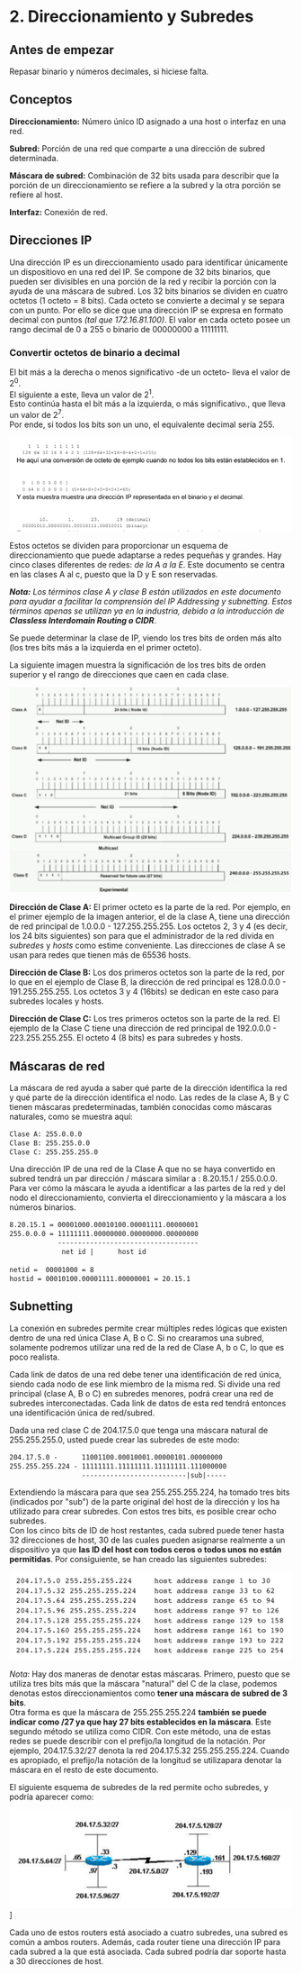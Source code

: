 # 2. Direccionamiento y Subredes

## Antes de empezar

Repasar binario y números decimales, si hiciese falta.

## Conceptos

**Direccionamiento:** Número único ID asignado a una host o interfaz en una red.

**Subred:** Porción de una red que comparte a una dirección de subred determinada.

**Máscara de subred:** Combinación de 32 bits usada para describir que la porción de un direccionamiento se refiere a la subred y la otra porción se refiere al host.

**Interfaz:** Conexión de red.

## Direcciones IP

Una dirección IP es un direccionamiento usado para identificar únicamente un dispositiovo en una red del IP. Se compone de 32 bits binarios, que pueden ser divisibles en una porción de la red y recibir la porción con la ayuda de una máscara de subred. Los 32 bits binarios se dividen en cuatro octetos (1 octeto = 8 bits). Cada octeto se convierte a decimal y se separa con un punto. Por ello se dice que una dirección IP se expresa en formato decimal con puntos _(tal que 172.16.81.100)_. El valor en cada octeto posee un rango decimal de 0 a 255 o binario de 00000000 a 11111111.

### Convertir octetos de binario a decimal

El bit más a la derecha o menos significativo -de un octeto- lleva el valor de 2<sup>0</sup>.  
El siguiente a este, lleva un valor de 2<sup>1</sup>.  
Esto continúa hasta el bit más a la izquierda, o más significativo., que lleva un valor de 2<sup>7</sup>.  
Por ende, si todos los bits son un uno, el equivalente decimal sería 255.

![ips](./../../img/ip1.png)

Estos octetos se dividen para proporcionar un esquema de direccionamiento que puede adaptarse a redes pequeñas y grandes. Hay cinco clases diferentes de redes: _de la A a la E_. Este documento se centra en las clases A al c, puesto que la D y E son reservadas.

_**Nota:** Los términos clase A y clase B están utilizados en este documento para ayudar a facilitar la comprensión del IP Addressing y subnetting. Estos términos apenas se utilizan ya en la industria, debido a la introducción de **Classless Interdomain Routing o CIDR**_.

Se puede determinar la clase de IP, viendo los tres bits de orden más alto (los tres bits más a la izquierda en el primer octeto).

La siguiente imagen muestra la significación de los tres bits de orden superior y el rango de direcciones que caen en cada clase.

![ips2](./../../img/ip2.png)

**Dirección de Clase A:** El primer octeto es la parte de la red. Por ejemplo, en el primer ejemplo de la imagen anterior, el de la clase A, tiene una dirección de red principal de 1.0.0.0 - 127.255.255.255. Los octetos 2, 3 y 4 (es decir, los 24 bits siguientes) son para que el administrador de la red divida en _subredes_ y _hosts_ como estime conveniente. Las direcciones de clase A se usan para redes que tienen más de 65536 hosts.

**Dirección de Clase B:** Los dos primeros octetos son la parte de la red, por lo que en el ejemplo de Clase B, la dirección de red principal es 128.0.0.0 - 191.255.255.255. Los octetos 3 y 4 (16bits) se dedican en este caso para subredes locales y hosts.

**Dirección de Clase C:** Los tres primeros octetos son la parte de la red. El ejemplo de la Clase C tiene una dirección de red principal de 192.0.0.0 - 223.255.255.255. El octeto 4 (8 bits) es para subredes y hosts.

## Máscaras de red

La máscara de red ayuda a saber qué parte de la dirección identifica la red y qué parte de la dirección identifica el nodo. Las redes de la clase A, B y C tienen máscaras predeterminadas, también conocidas como máscaras naturales, como se muestra aquí:

```terminal
Clase A: 255.0.0.0
Clase B: 255.255.0.0
Clase C: 255.255.255.0
```

Una dirección IP de una red de la Clase A que no se haya convertido en subred tendrá un par dirección / máscara similar a : 8.20.15.1 / 255.0.0.0. Para ver cómo la máscara le ayuda a identificar a las partes de la red y del nodo el direccionamiento, convierta el direccionamiento y la máscara a los números binarios.

```terminal
8.20.15.1 = 00001000.00010100.00001111.00000001
255.0.0.0 = 11111111.00000000.00000000.00000000
            -----------------------------------
             net id |      host id

netid =  00001000 = 8
hostid = 00010100.00001111.00000001 = 20.15.1
```

## Subnetting

La conexión en subredes permite crear múltiples redes lógicas que existen dentro de una red única Clase A, B o C. Si no crearamos una subred, solamente podremos utilizar una red de la red de Clase A, b o C, lo que es poco realista.

Cada link de datos de una red debe tener una identificación de red única, siendo cada nodo de ese link miembro de la misma red. Si divide una red principal (clase A, B o C) en subredes menores, podrá crear una red de subredes interconectadas. Cada link de datos de esta red tendrá entonces una identificación única de red/subred.

Dada una red clase C de 204.17.5.0 que tenga una máscara natural de 255.255.255.0, usted puede crear las subredes de este modo:

```terminal
204.17.5.0 -      11001100.00010001.00000101.00000000
255.255.255.224 - 11111111.11111111.11111111.111000000
                  --------------------------|sub|-----
```

Extendiendo la máscara para que sea 255.255.255.224, ha tomado tres bits (indicados por "sub") de la parte original del host de la dirección y los ha utilizado para crear subredes. Con estos tres bits, es posible crear ocho subredes.  
Con los cinco bits de ID de host restantes, cada subred puede tener hasta 32 direcciones de host, 30 de las cuales pueden asignarse realmente a un dispositivo ya que **las ID del host con todos ceros o todos unos no están permitidas**. Por consiguiente, se han creado las siguientes subredes:

![ip3](./../../img/ip3.png)

_Nota:_ Hay dos maneras de denotar estas máscaras. Primero, puesto que se utiliza tres bits más que la máscara "natural" del C de la clase, podemos denotas estos direccionamientos como **tener una máscara de subred de 3 bits**.  
Otra forma es que la máscara de 255.255.255.224 **también se puede indicar como /27 ya que hay 27 bits establecidos en la máscara**. Este segundo método se utiliza como CIDR. Con este método, una de estas redes se puede describir con el prefijo/la longitud de la notación.
Por ejemplo, 204.17.5.32/27 denota la red 204.17.5.32 255.255.255.224. Cuando es apropiado, el prefijo/la notación de la longitud se utilizapara denotar la máscara en el resto de este documento.

El siguiente esquema de subredes de la red permite ocho subredes, y podría aparecer como:

![ip4](./../../img/ip4.png)]

Cada uno de estos routers está asociado a cuatro subredes, una subred es común a ambos routers.
Además, cada router tiene una dirección IP para cada subred a la que está asociada. Cada subred podría dar soporte hasta a 30 direcciones de host.

